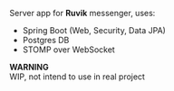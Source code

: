 Server app for **Ruvik** messenger, uses:
+ Spring Boot (Web, Security, Data JPA)
+ Postgres DB
+ STOMP over WebSocket

**WARNING**
<br>WIP, not intend to use in real project